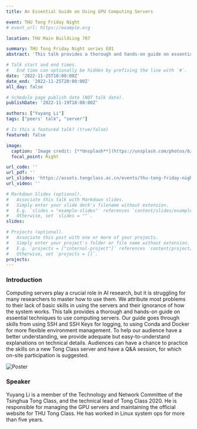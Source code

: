 ```yaml
---
title: An Essential Guide on Using GPU Computing Servers

event: THU Tong Friday Night
# event_url: https://example.org

location: THU Main Buildiing 707

summary: THU Tong Friday Night series E01
abstract: 'This talk provides a thorough and hands-on guide on essential techniques to use computing servers. Audiences can have a chance to practice the skills on a new Tong Class server and have a Q&A session, for which on-site participation is suggested.'

# Talk start and end times.
#   End time can optionally be hidden by prefixing the line with `#`.
date: '2022-11-25T18:00:00Z'
date_end: '2022-11-25T20:00:00Z'
all_day: false

# Schedule page publish date (NOT talk date).
publishDate: '2022-11-19T18:00:00Z'

authors: ["Yuyang Li"]
tags: ["peers' talk", "server"]

# Is this a featured talk? (true/false)
featured: false

image:
  caption: 'Image credit: [**Unsplash**](https://unsplash.com/photos/bzdhc5b3Bxs)'
  focal_point: Right

url_code: ''
url_pdf: ''
url_slides: 'https://assets.tongclass.ac.cn/events/thu-tong-friday-night/1.ComputingServers/THU.Tong.Seminar.1.Handout.Latest.pdf'
url_video: ''

# Markdown Slides (optional).
#   Associate this talk with Markdown slides.
#   Simply enter your slide deck's filename without extension.
#   E.g. `slides = "example-slides"` references `content/slides/example-slides.md`.
#   Otherwise, set `slides = ""`.
slides:

# Projects (optional).
#   Associate this post with one or more of your projects.
#   Simply enter your project's folder or file name without extension.
#   E.g. `projects = ["internal-project"]` references `content/project/deep-learning/index.md`.
#   Otherwise, set `projects = []`.
projects:
---
```


### Introduction

Computing servers play a crucial role in AI research, but it is struggling for many researchers to master how to use them. We attribute most problems to their lack of basic skills in using the servers and their ignorance of how the system works. This talk provides a thorough and hands-on guide on essential techniques to use computing servers. Our guide goes through skills from using SSH and SSH Keys for logging, to using Conda and Docker for more flexible environment management. To help our audience have a better understanding, we provide adequate but easy-to-understand explanations on technical details. Audiences can have a chance to practice the skills on a new Tong Class server and have a Q&A session, for which on-site participation is suggested.

![Poster](https://assets.tongclass.ac.cn/events/thu-tong-friday-night/1.ComputingServers/Poster.png)

### Speaker

Yuyang Li is a member of the Technology and Network Committee of the Tsinghua Tong Class, and the technical lead of Tong Class 2020. He is responsible for managing the GPU servers and maintaining the official website for THU Tong Class. He has worked in Linux system ops for more than five years.
